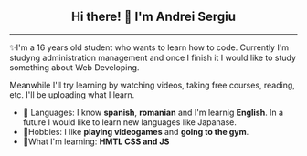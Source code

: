 <h2 align="center">Hi there! 👋 I'm Andrei Sergiu</h2>

---
✨I'm a 16 years old student who wants to learn how to code. Currently I'm studyng administration management and once I finish it I would like to study something about Web Developing.

Meanwhile I'll try learning by watching videos, taking free courses, reading, etc. I'll be uploading what I learn.

- 💬 Languages: I know **spanish**, **romanian** and I'm learnig **English**. In a future I would like to learn new languages like Japanase.
- 💪Hobbies: I like **playing videogames** and **going to the gym**.
- 📌What I'm learning: **HMTL CSS and JS**
